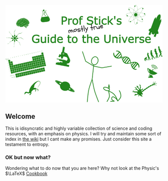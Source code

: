 ![Prof Stick's Guide to the Universe](https://github.com/ProfStick/psg2u/blob/master/media/G2U_logo.png)

## Welcome

This is idisyncratic and highly variable collection of science and coding resources, with an emphasis on physics. I will try and maintain some sort of index in [the wiki](https://github.com/ProfStick/psg2u/wiki) but I cant make any promises. Just consider this site a testament to entropy.

### OK but now what?

Wondering what to do now that you are here? Why not look at the Physic's $\LaTeX$ [Cookbook](./Physics/physics_latex_cookbook.md)
